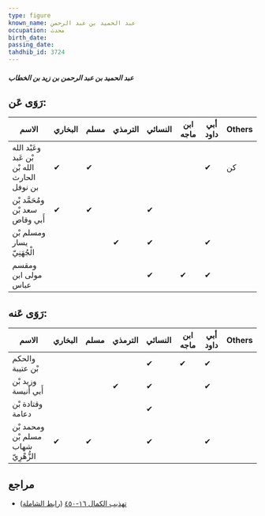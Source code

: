 ```yaml
---
type: figure
known_name: عبد الحميد بن عبد الرحمن
occupation: محدث
birth_date:
passing_date:
tahdhib_id: 3724
---
```

##### عبد الحميد بن عبد الرحمن بن زيد بن الخطاب

## رَوَى عَن:
| الاسم                                        | البخاري | مسلم | الترمذي | النسائي | ابن ماجه | أبي داود | Others |
| -------------------------------------------- | ------- | ---- | ------- | ------- | -------- | -------- | ------ |
| وعَبْد الله بْن عَبد الله بْن الحارث بن نوفل | ✔       | ✔    |         |         |          | ✔        | كن     |
| ومُحَمَّد بْن سعد بْن أَبي وقاص              | ✔       | ✔    |         | ✔       |          |          |        |
| ومسلم بْن يسار الْجُهَنِيّ                   |         |      | ✔       | ✔       |          | ✔        |        |
| ومقسم مولى ابن عباس                          |         |      |         | ✔       | ✔        | ✔        |        |
## رَوَى عَنه:
| الاسم                               | البخاري | مسلم | الترمذي | النسائي | ابن ماجه | أبي داود | Others |
| ----------------------------------- | ------- | ---- | ------- | ------- | -------- | -------- | ------ |
| والحكم بْن عتيبة                    |         |      |         | ✔       | ✔        | ✔        |        |
| وزيد بْن أَبي أنيسة                 |         |      | ✔       | ✔       |          | ✔        |        |
| وقتادة بْن دعامة                    |         |      |         | ✔       |          |          |        |
| ومحمد بْن مسلم بْن شهاب الزُّهْرِيّ | ✔       | ✔    |         | ✔       |          | ✔        |        |
## مراجع
- [تهذيب الكمال ١٦-٤٥٠](obsidian://open?vault=Tahdhib-al-Kamal&file=Figures/٣٧٢٤-عبد%20الحميد%20بن%20عبد%20الرحمن%20بن%20زيد%20بن%20الخطاب) ([رابط الشاملة](https://shamela.ws/book/3722/8443))